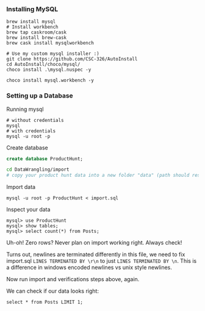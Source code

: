 ### Installing MySQL

```
brew install mysql
# Install workbench
brew tap caskroom/cask
brew install brew-cask
brew cask install mysqlworkbench
```

```
# Use my custom mysql installer :)
git clone https://github.com/CSC-326/AutoInstall
cd AutoInstall/choco/mysql/
choco install .\mysql.nuspec -y

choco install mysql.workbench -y
```

### Setting up a Database

Running mysql

```
# without credentials
mysql
# with credentials
mysql -u root -p
```

Create database

```sql
create database ProductHunt;
```

```bash
cd DataWrangling/import
# copy your product hunt data into a new folder "data" (path should result as DataWrangling/import/data
```

Import data

```
mysql -u root -p ProductHunt < import.sql 
```

Inspect your data

```
mysql> use ProductHunt
mysql> show tables;
mysql> select count(*) from Posts;
```

Uh-oh! Zero rows? Never plan on import working right. Always check!

Turns out, newlines are terminated differently in this file, we need to fix import.sql `LINES TERMINATED BY \r\n` to just `LINES TERMINATED BY \n`. This is a difference in windows encoded newlines vs unix style newlines.

Now run import and verifications steps above, again.

We can check if our data looks right:
```
select * from Posts LIMIT 1;
```
